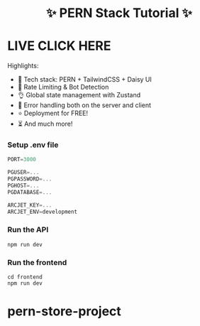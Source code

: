 <h1 align="center">✨ PERN Stack Tutorial ✨</h1>


<link href='https://pern-store-project-4xsn.onrender.com' align="center">
     <h1>LIVE CLICK HERE</h1>
</link>



Highlights:

- 🌟 Tech stack: PERN + TailwindCSS + Daisy UI
- 🚀 Rate Limiting & Bot Detection
- 👌 Global state management with Zustand
- 🐞 Error handling both on the server and client
- ⭐ Deployment for FREE!
- ⏳ And much more!

### Setup .env file

```js
PORT=3000

PGUSER=...
PGPASSWORD=...
PGHOST=...
PGDATABASE=...

ARCJET_KEY=...
ARCJET_ENV=development
```

### Run the API

```shell
npm run dev
```

### Run the frontend

```shell
cd frontend
npm run dev
```
# pern-store-project
